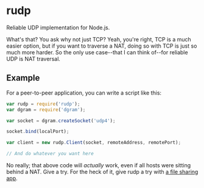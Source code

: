 # rudp

Reliable UDP implementation for Node.js.

What's that? You ask why not just TCP? Yeah, you're right, TCP is a much easier option, but if you want to traverse a NAT, doing so with TCP is just so much more harder. So the only use case--that I can think of--for reliable UDP is NAT traversal.

## Example

For a peer-to-peer application, you can write a script like this:

```javascript
var rudp = require('rudp');
var dgram = require('dgram');

var socket = dgram.createSocket('udp4');

socket.bind(localPort);

var client = new rudp.Client(socket, remoteAddress, remotePort);

// And do whatever you want here
```

No really; that above code will *actually* work, even if all hosts were sitting behind a NAT. Give a try. For the heck of it, give rudp a try with [a file sharing app](https://bitbucket.org/shovonr/rudp-example).